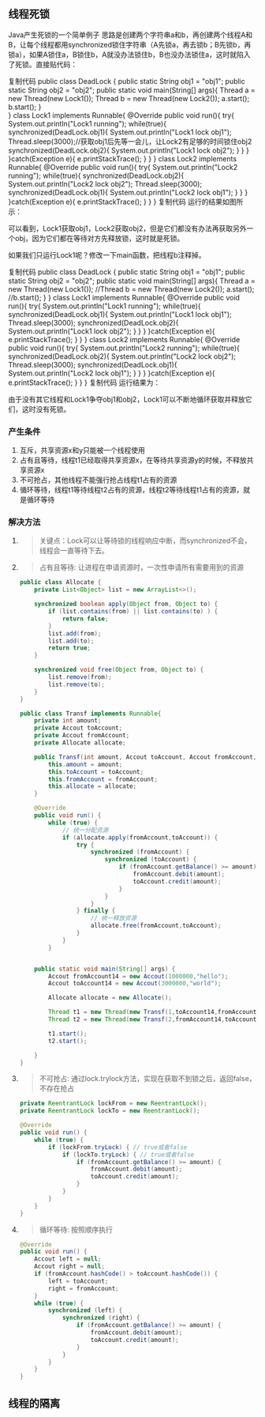 ## 线程死锁

Java产生死锁的一个简单例子
思路是创建两个字符串a和b，再创建两个线程A和B，让每个线程都用synchronized锁住字符串（A先锁a，再去锁b；B先锁b，再锁a），如果A锁住a，B锁住b，A就没办法锁住b，B也没办法锁住a，这时就陷入了死锁。直接贴代码：

复制代码
public class DeadLock {
    public static String obj1 = "obj1";
    public static String obj2 = "obj2";
    public static void main(String[] args){
        Thread a = new Thread(new Lock1());
        Thread b = new Thread(new Lock2());
        a.start();
        b.start();
    }    
}
class Lock1 implements Runnable{
    @Override
    public void run(){
        try{
            System.out.println("Lock1 running");
            while(true){
                synchronized(DeadLock.obj1){
                    System.out.println("Lock1 lock obj1");
                    Thread.sleep(3000);//获取obj1后先等一会儿，让Lock2有足够的时间锁住obj2
                    synchronized(DeadLock.obj2){
                        System.out.println("Lock1 lock obj2");
                    }
                }
            }
        }catch(Exception e){
            e.printStackTrace();
        }
    }
}
class Lock2 implements Runnable{
    @Override
    public void run(){
        try{
            System.out.println("Lock2 running");
            while(true){
                synchronized(DeadLock.obj2){
                    System.out.println("Lock2 lock obj2");
                    Thread.sleep(3000);
                    synchronized(DeadLock.obj1){
                        System.out.println("Lock2 lock obj1");
                    }
                }
            }
        }catch(Exception e){
            e.printStackTrace();
        }
    }
}
复制代码
运行的结果如图所示：



可以看到，Lock1获取obj1，Lock2获取obj2，但是它们都没有办法再获取另外一个obj，因为它们都在等待对方先释放锁，这时就是死锁。

 

如果我们只运行Lock1呢？修改一下main函数，把线程b注释掉。

复制代码
public class DeadLock {
    public static String obj1 = "obj1";
    public static String obj2 = "obj2";
    public static void main(String[] args){
        Thread a = new Thread(new Lock1());
        //Thread b = new Thread(new Lock2());
        a.start();
        //b.start();
    }
}
class Lock1 implements Runnable{
    @Override
    public void run(){
        try{
            System.out.println("Lock1 running");
            while(true){
                synchronized(DeadLock.obj1){
                    System.out.println("Lock1 lock obj1");
                    Thread.sleep(3000);
                    synchronized(DeadLock.obj2){
                        System.out.println("Lock1 lock obj2");
                    }
                }
            }
        }catch(Exception e){
            e.printStackTrace();
        }
    }
}
class Lock2 implements Runnable{
    @Override
    public void run(){
        try{
            System.out.println("Lock2 running");
            while(true){
                synchronized(DeadLock.obj2){
                    System.out.println("Lock2 lock obj2");
                    Thread.sleep(3000);
                    synchronized(DeadLock.obj1){
                        System.out.println("Lock2 lock obj1");
                    }
                }
            }
        }catch(Exception e){
            e.printStackTrace();
        }
    }
}
复制代码
运行结果为：


由于没有其它线程和Lock1争夺obj1和obj2，Lock1可以不断地循环获取并释放它们，这时没有死锁。

### 产生条件

1. 互斥，共享资源x和y只能被一个线程使用
2. 占有且等待，线程t1已经取得共享资源x，在等待共享资源y的时候，不释放共享资源x
3. 不可抢占，其他线程不能强行抢占线程t1占有的资源
4. 循环等待，线程t1等待线程t2占有的资源，线程t2等待线程t1占有的资源，就是循环等待

### 解决方法

1. > 关键点：Lock可以让等待锁的线程响应中断，而synchronized不会，线程会一直等待下去。

2. > 占有且等待: 让进程在申请资源时，一次性申请所有需要用到的资源

   ```java
   public class Allocate {
       private List<Object> list = new ArrayList<>();
   
       synchronized boolean apply(Object from, Object to) {
           if (list.contains(from) || list.contains(to) ) {
               return false;
           }
           list.add(from);
           list.add(to);
           return true;
       }
   
       synchronized void free(Object from, Object to) {
           list.remove(from);
           list.remove(to);
       }
   }
   ```

   

   ```java
   public class Transf implements Runnable{
       private int amount;
       private Accout toAccount;
       private Accout fromAccount;
       private Allocate allocate;
   
       public Transf(int amount, Accout toAccount, Accout fromAccount,Allocate allocate) {
           this.amount = amount;
           this.toAccount = toAccount;
           this.fromAccount = fromAccount;
           this.allocate = allocate;
       }
   
       @Override
       public void run() {
           while (true) {
               // 统一分配资源
               if (allocate.apply(fromAccount,toAccount)) {
                   try {
                       synchronized (fromAccount) {
                           synchronized (toAccount) {
                               if (fromAccount.getBalance() >= amount) {
                                   fromAccount.debit(amount);
                                   toAccount.credit(amount);
                               }
                           }
                       }
                   } finally {
                       // 统一释放资源
                       allocate.free(fromAccount,toAccount);
                   }
               }
           }
   
   
       public static void main(String[] args) {
           Accout fromAccount14 = new Accout(1000000,"hello");
           Accout toAccount14 = new Accout(3000000,"world");
   
           Allocate allocate = new Allocate();
   
           Thread t1 = new Thread(new Transf(1,toAccount14,fromAccount14,allocate));
           Thread t2 = new Thread(new Transf(2,fromAccount14,toAccount14,allocate));
   
           t1.start();
           t2.start();
   
       }
   }
   ```

   

   

3. > 不可抢占: 通过lock.trylock方法，实现在获取不到锁之后，返回false，不存在抢占

   ```java
   private ReentrantLock lockFrom = new ReentrantLock();
   private ReentrantLock lockTo = new ReentrantLock(); 
   
   @Override
   public void run() {
       while (true) {
           if (lockFrom.tryLock) { // true或者false
               if (lockTo.tryLock) { // true或者false
                   if (fromAccount.getBalance() >= amount) {
                       fromAccount.debit(amount);
                       toAccount.credit(amount);
                   }
               }
           }
       }
   }
   ```

4. > 循环等待: 按照顺序执行

   ```java
   @Override
   public void run() {
       Accout left = null;
       Accout right = null;
       if (fromAccount.hashCode() > toAccount.hashCode()) {
           left = toAccount;
           right = fromAccount;
       }
       while (true) {
           synchronized (left) {
               synchronized (right) {
                   if (fromAccount.getBalance() >= amount) {
                       fromAccount.debit(amount);
                       toAccount.credit(amount);
                   }
               }
           }
       }
   }
   ```

   

## 线程的隔离

